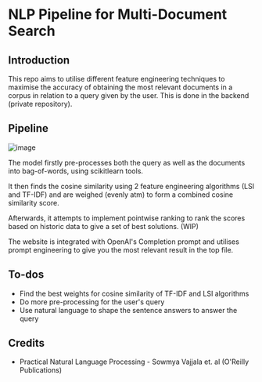 # NLP Pipeline for Multi-Document Search

## Introduction
This repo aims to utilise different feature engineering techniques to maximise the accuracy of obtaining the most relevant documents in a corpus in relation to a query given by the user. This is done in the backend (private repository).

## Pipeline
![image](https://github.com/neozhixuan/internship-nlpfrontend/assets/79783660/2ce7cc19-6e85-42c6-9868-82a1b1a630c8)

The model firstly pre-processes both the query as well as the documents into bag-of-words, using scikitlearn tools.

It then finds the cosine similarity using 2 feature engineering algorithms (LSI and TF-IDF) and are weighed (evenly atm) to form a combined cosine similarity score.

Afterwards, it attempts to implement pointwise ranking to rank the scores based on historic data to give a set of best solutions. (WIP)

The website is integrated with OpenAI's Completion prompt and utilises prompt engineering to give you the most relevant result in the top file.

## To-dos
- Find the best weights for cosine similarity of TF-IDF and LSI algorithms
- Do more pre-processing for the user's query
- Use natural language to shape the sentence answers to answer the query

## Credits
- Practical Natural Language Processing - Sowmya Vajjala et. al (O'Reilly Publications)
